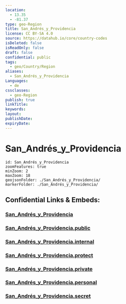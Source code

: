 ```yaml
---
location:
  - 13.35
  - -81.37
type: geo-Region
title: San_Andrés_y_Providencia
license: CC BY-SA 4.0
source: https://datahub.io/core/country-codes
isDeleted: false
isReadOnly: false
draft: false
confidential: public
tags:
  - geo/Country/Region
aliases:
  - San_Andrés_y_Providencia
Languages:
  - de
cssclasses:
  - geo-Region
publish: true
linkTitle:
keywords:
layout:
publishDate:
expiryDate:
---
```


# San_Andrés_y_Providencia

```leaflet
id: San_Andrés_y_Providencia
zoomFeatures: true 
minZoom: 2 
maxZoom: 18
geojsonFolder: ./San_Andrés_y_Providencia/
markerFolder: ./San_Andrés_y_Providencia/
```


## Confidential Links & Embeds: 

### [San_Andrés_y_Providencia](/_Standards/Earth/Continent/America~South/Colombia/departments~Colombia/San_Andrés_y_Providencia.md) 

### [San_Andrés_y_Providencia.public](/_public/Earth/Continent/America~South/Colombia/departments~Colombia/San_Andrés_y_Providencia.public.md) 

### [San_Andrés_y_Providencia.internal](/_internal/Earth/Continent/America~South/Colombia/departments~Colombia/San_Andrés_y_Providencia.internal.md) 

### [San_Andrés_y_Providencia.protect](/_protect/Earth/Continent/America~South/Colombia/departments~Colombia/San_Andrés_y_Providencia.protect.md) 

### [San_Andrés_y_Providencia.private](/_private/Earth/Continent/America~South/Colombia/departments~Colombia/San_Andrés_y_Providencia.private.md) 

### [San_Andrés_y_Providencia.personal](/_personal/Earth/Continent/America~South/Colombia/departments~Colombia/San_Andrés_y_Providencia.personal.md) 

### [San_Andrés_y_Providencia.secret](/_secret/Earth/Continent/America~South/Colombia/departments~Colombia/San_Andrés_y_Providencia.secret.md)

